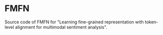 # FMFN
Source code of FMFN for "Learning fine-grained representation with token-level alignment for multimodal sentiment analysis".
